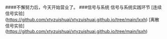 ####不懈努力后，今天开始营业了。
###信号与系统
信号与系统实践环节
[连续信号实验]
(https://github.com/xtyzuishuai/xtyzuishuai.github.io/tree/main/lxxh)
[离散信号实验]
(https://github.com/xtyzuishuai/xtyzuishuai.github.io/tree/main/lsxh)